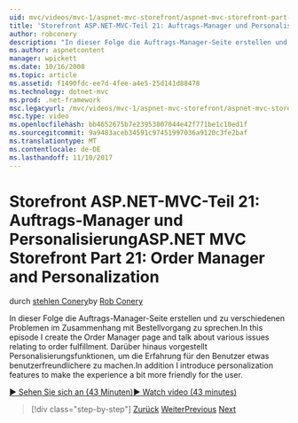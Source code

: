 ```yaml
---
uid: mvc/videos/mvc-1/aspnet-mvc-storefront/aspnet-mvc-storefront-part-21-order-manager-and-personalization
title: 'Storefront ASP.NET-MVC-Teil 21: Auftrags-Manager und Personalisierung | Microsoft Docs'
author: robconery
description: "In dieser Folge die Auftrags-Manager-Seite erstellen und zu verschiedenen Problemen im Zusammenhang mit Bestellvorgang zu sprechen. Darüber hinaus vorgestellt Funktionen zur Personalisierung..."
ms.author: aspnetcontent
manager: wpickett
ms.date: 10/16/2008
ms.topic: article
ms.assetid: f1490fdc-ee7d-4fee-a4e5-25d141d88478
ms.technology: dotnet-mvc
ms.prod: .net-framework
msc.legacyurl: /mvc/videos/mvc-1/aspnet-mvc-storefront/aspnet-mvc-storefront-part-21-order-manager-and-personalization
msc.type: video
ms.openlocfilehash: bb4652675b7e23953807044e42f771be1c10ed1f
ms.sourcegitcommit: 9a9483aceb34591c97451997036a9120c3fe2baf
ms.translationtype: MT
ms.contentlocale: de-DE
ms.lasthandoff: 11/10/2017
---
```

<a name="aspnet-mvc-storefront-part-21-order-manager-and-personalization"></a><span data-ttu-id="a6066-104">Storefront ASP.NET-MVC-Teil 21: Auftrags-Manager und Personalisierung</span><span class="sxs-lookup"><span data-stu-id="a6066-104">ASP.NET MVC Storefront Part 21: Order Manager and Personalization</span></span>
====================
<span data-ttu-id="a6066-105">durch [stehlen Conery](https://github.com/robconery)</span><span class="sxs-lookup"><span data-stu-id="a6066-105">by [Rob Conery](https://github.com/robconery)</span></span>

<span data-ttu-id="a6066-106">In dieser Folge die Auftrags-Manager-Seite erstellen und zu verschiedenen Problemen im Zusammenhang mit Bestellvorgang zu sprechen.</span><span class="sxs-lookup"><span data-stu-id="a6066-106">In this episode I create the Order Manager page and talk about various issues relating to order fulfillment.</span></span> <span data-ttu-id="a6066-107">Darüber hinaus vorgestellt Personalisierungsfunktionen, um die Erfahrung für den Benutzer etwas benutzerfreundlichere zu machen.</span><span class="sxs-lookup"><span data-stu-id="a6066-107">In addition I introduce personalization features to make the experience a bit more friendly for the user.</span></span>

[<span data-ttu-id="a6066-108">&#9654; Sehen Sie sich an (43 Minuten)</span><span class="sxs-lookup"><span data-stu-id="a6066-108">&#9654; Watch video (43 minutes)</span></span>](https://channel9.msdn.com/Blogs/ASP-NET-Site-Videos/aspnet-mvc-storefront-part-21-order-manager-and-personalization)

>[!div class="step-by-step"]
<span data-ttu-id="a6066-109">[Zurück](aspnet-mvc-storefront-part-20-logging.md)
[Weiter](aspnet-mvc-storefront-part-22-restructuring-rerouting-and-paypal.md)</span><span class="sxs-lookup"><span data-stu-id="a6066-109">[Previous](aspnet-mvc-storefront-part-20-logging.md)
[Next](aspnet-mvc-storefront-part-22-restructuring-rerouting-and-paypal.md)</span></span>
